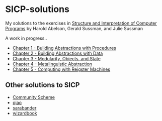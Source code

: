 # SICP-solutions
My solutions to the exercises in [Structure and Interpretation of Computer Programs](https://mitpress.mit.edu/sites/default/files/sicp/index.html) by Harold Abelson, Gerald Sussman, and Julie Sussman

A work in progress..

- [Chapter 1 - Building Abstractions with Procedures](ch1)
- [Chapter 2 - Building Abstractions with Data](ch2)
- [Chapter 3 - Modularity, Objects, and State](ch3)
- [Chapter 4 - Metalinguistic Abstraction](ch4)
- [Chapter 5 - Computing with Reigster Machines](ch5)

## Other solutions to SICP
- [Community Scheme](http://community.schemewiki.org/?SICP-Solutions)
- [qiao](https://github.com/qiao/sicp-solutions)
- [sarabander](https://github.com/sarabander/p2pu-sicp)
- [wizardbook](https://wizardbook.wordpress.com/solutions-index/)
